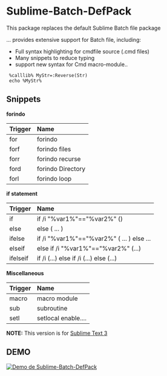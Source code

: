 # Sublime-Batch-DefPack
This package replaces the default Sublime Batch file package

 ... provides extensive support for Batch file, including:

  *  Full syntax highlighting for cmdfile source (.cmd files)
  *  Many snippets to reduce typing
  *  support new syntax for Cmd macro-module..

```Batch
 %calllib% MyStr=:Reverse(Str) 
 echo %MyStr%
```

## Snippets

**forindo**

| Trigger  | Name |
| -------  | :-----|
| for      | forindo |
| forf     | forindo files  |
| forr     | forindo recurse |
| ford     | forindo Directory |
| forl     | forindo loop |

**if statement**

| Trigger  | Name |
| -------  | :-----|
| if       | if /i "%var1%"=="%var2%" () |
| else     | else ( ... ) |
| ifelse   | if /i "%var1%"=="%var2%" ( ... ) else ...  |
| elseif   | else if /i "%var1%"=="%var2%" (...) |
| ifelseif | if /i (...) else if /i (...) else (...) |

**Miscellaneous**

| Trigger | Name |
| ------- | :---- |
| macro   | macro module |
| sub     | subroutine |
| setl    | setlocal enable.... |





**NOTE:** This version is for [Sublime Text 3](http://sublimetext.com/3)


## DEMO

[![Demo de Sublime-Batch-DefPack](http://img.youtube.com/vi/os_OAK8BnXo/0.jpg)](https://www.youtube.com/watch?v=os_OAK8BnXo)


